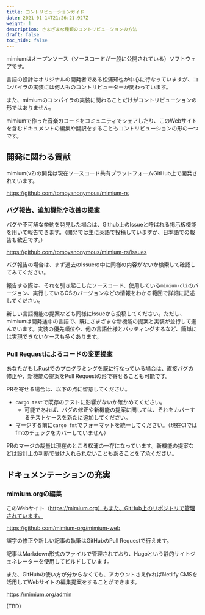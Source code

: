 ```yaml
---
title: コントリビューションガイド
date: 2021-01-14T21:26:21.927Z
weight: 1
description: さまざまな種類のコントリビューションの方法
draft: false
toc_hide: false
---
```


mimiumはオープンソース（ソースコードが一般に公開されている）ソフトウェアです。

言語の設計はオリジナルの開発者である松浦知也が中心に行なっていますが、コンパイラの実装には何人ものコントリビューターが関わっています。

また、mimiumのコンパイラの実装に関わることだけがコントリビューションの形ではありません。

mimiumで作った音楽のコードをコミュニティでシェアしたり、このWebサイトを含むドキュメントの編集や翻訳をすることもコントリビューションの形の一つです。

## 開発に関わる貢献

mimium(v2)の開発は現在ソースコード共有プラットフォームGitHub上で開発されています。

https://github.com/tomoyanonymous/mimium-rs

### バグ報告、追加機能や改善の提案

バグや不可解な挙動を発見した場合は、Github上のIssueと呼ばれる掲示板機能を用いて報告できます。（開発では主に英語で投稿していますが、日本語での報告も歓迎です。）

https://github.com/tomoyanonymous/mimium-rs/issues

バグ報告の場合は、まず過去のIssueの中に同様の内容がないか検索して確認してみてください。

報告する際は、それを引き起こしたソースコード、使用している`mimium-cli`のバージョン、実行しているOSのバージョンなどの情報をわかる範囲で詳細に記述してください。

新しい言語機能の提案なども同様にIssueから投稿してください。ただし、mimiumは開発途中の言語で、既にさまざまな新機能の提案と実装が並行して進んでいます。実装の優先順位や、他の言語仕様とバッティングするなど、簡単には実現できないケースも多くあります。

### Pull Requestによるコードの変更提案

あなたがもしRustでのプログラミングを既に行なっている場合は、直接バグの修正や、新機能の提案をPull Requestの形で寄せることも可能です。

PRを寄せる場合は、以下の点に留意してください。

- `cargo test`で既存のテストに影響がないか確かめてください。
    - 可能であれば、バグの修正や新機能の提案に関しては、それをカバーするテストケースを新たに追加してください。
- マージする前に`cargo fmt`でフォーマットを統一してください。（現在CIではfmtのチェックをカバーしていません）

PRのマージの裁量は現在のところ松浦の一存になっています。新機能の提案などは設計上の判断で受け入れられないこともあることを了承ください。

## ドキュメンテーションの充実

### mimium.orgの編集

このWebサイト（https://mimium.org）もまた、GitHub上のリポジトリで管理されています。

https://github.com/mimium-org/mimium-web


誤字の修正や新しい記事の執筆はGitHubのPull Requestで行えます。

記事はMarkdown形式のファイルで管理されており、Hugoという静的サイトジェネレーターを使用してビルドしています。

また、GitHubの使い方が分からなくても、アカウントさえ作ればNetlify CMSを活用してWebサイトの編集提案をすることができます。

https://mimium.org/admin

(TBD)
